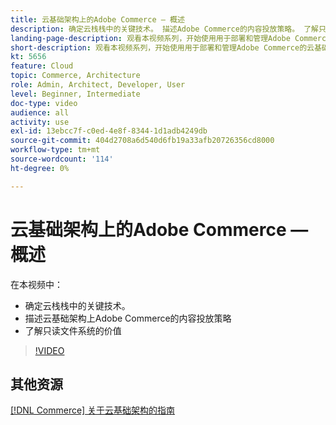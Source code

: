 ```yaml
---
title: 云基础架构上的Adobe Commerce — 概述
description: 确定云栈栈中的关键技术​。 描述Adobe Commerce的内容投放策略。 了解只读文件系统的价值。
landing-page-description: 观看本视频系列，开始使用用于部署和管理Adobe Commerce的云基础架构。
short-description: 观看本视频系列，开始使用用于部署和管理Adobe Commerce的云基础架构。
kt: 5656
feature: Cloud
topic: Commerce, Architecture
role: Admin, Architect, Developer, User
level: Beginner, Intermediate
doc-type: video
audience: all
activity: use
exl-id: 13ebcc7f-c0ed-4e8f-8344-1d1adb4249db
source-git-commit: 404d2708a6d540d6fb19a33afb20726356cd8000
workflow-type: tm+mt
source-wordcount: '114'
ht-degree: 0%

---
```


# 云基础架构上的Adobe Commerce — 概述

在本视频中：

- 确定云栈栈中的关键技术&#x200B;。
- 描述云基础架构上Adobe Commerce的内容投放策略
- 了解只读文件系统的价值

>[!VIDEO](https://video.tv.adobe.com/v/35298?quality=12&learn=on)

## 其他资源

[[!DNL Commerce] 关于云基础架构的指南](https://experienceleague.adobe.com/docs/commerce-cloud-service/user-guide/overview.html)
